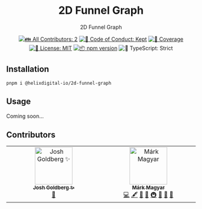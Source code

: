 <h1 align="center">2D Funnel Graph</h1>

<p align="center">2D Funnel Graph</p>

<p align="center">
	<!-- prettier-ignore-start -->
	<!-- ALL-CONTRIBUTORS-BADGE:START - Do not remove or modify this section -->
	<a href="#contributors" target="_blank"><img alt="👪 All Contributors: 2" src="https://img.shields.io/badge/%F0%9F%91%AA_all_contributors-2-21bb42.svg" /></a>
<!-- ALL-CONTRIBUTORS-BADGE:END -->
	<!-- prettier-ignore-end -->
	<a href="https://github.com/helixdigital-io/2d-funnel-graph/blob/main/.github/CODE_OF_CONDUCT.md" target="_blank"><img alt="🤝 Code of Conduct: Kept" src="https://img.shields.io/badge/%F0%9F%A4%9D_code_of_conduct-kept-21bb42" /></a>
	<a href="https://codecov.io/gh/helixdigital-io/2d-funnel-graph" target="_blank"><img alt="🧪 Coverage" src="https://img.shields.io/codecov/c/github/helixdigital-io/2d-funnel-graph?label=%F0%9F%A7%AA%20coverage" /></a>
	<a href="https://github.com/helixdigital-io/2d-funnel-graph/blob/main/LICENSE.md" target="_blank"><img alt="📝 License: MIT" src="https://img.shields.io/badge/%F0%9F%93%9D_license-MIT-21bb42.svg"></a>
	<a href="http://npmjs.com/package/2d-funnel-graph"><img alt="📦 npm version" src="https://img.shields.io/npm/v/2d-funnel-graph?color=21bb42&label=%F0%9F%93%A6%20npm" /></a>
	<img alt="💪 TypeScript: Strict" src="https://img.shields.io/badge/%F0%9F%92%AA_typescript-strict-21bb42.svg" />
</p>

## Installation

```shell
pnpm i @helixdigital-io/2d-funnel-graph
```

## Usage

Coming soon...

## Contributors

<!-- spellchecker: disable -->
<!-- ALL-CONTRIBUTORS-LIST:START - Do not remove or modify this section -->
<!-- prettier-ignore-start -->
<!-- markdownlint-disable -->
<table>
  <tbody>
    <tr>
      <td align="center" valign="top" width="14.28%"><a href="http://www.joshuakgoldberg.com/"><img src="https://avatars.githubusercontent.com/u/3335181?v=4?s=100" width="100px;" alt="Josh Goldberg ✨"/><br /><sub><b>Josh Goldberg ✨</b></sub></a><br /><a href="#tool-JoshuaKGoldberg" title="Tools">🔧</a></td>
      <td align="center" valign="top" width="14.28%"><a href="https://mmark.me/"><img src="https://avatars.githubusercontent.com/u/14284867?v=4?s=100" width="100px;" alt="Márk Magyar"/><br /><sub><b>Márk Magyar</b></sub></a><br /><a href="https://github.com/helixdigital-io/2d-funnel-graph/commits?author=xHeaven" title="Code">💻</a> <a href="#content-xHeaven" title="Content">🖋</a> <a href="https://github.com/helixdigital-io/2d-funnel-graph/commits?author=xHeaven" title="Documentation">📖</a> <a href="#ideas-xHeaven" title="Ideas, Planning, & Feedback">🤔</a> <a href="#infra-xHeaven" title="Infrastructure (Hosting, Build-Tools, etc)">🚇</a> <a href="#maintenance-xHeaven" title="Maintenance">🚧</a> <a href="#projectManagement-xHeaven" title="Project Management">📆</a> <a href="#tool-xHeaven" title="Tools">🔧</a></td>
    </tr>
  </tbody>
</table>

<!-- markdownlint-restore -->
<!-- prettier-ignore-end -->

<!-- ALL-CONTRIBUTORS-LIST:END -->
<!-- spellchecker: enable -->
